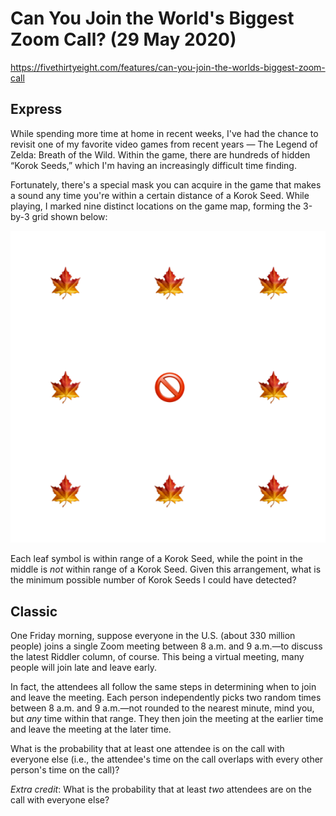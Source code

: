 # Can You Join the World's Biggest Zoom Call? (29 May 2020)

https://fivethirtyeight.com/features/can-you-join-the-worlds-biggest-zoom-call

## Express

While spending more time at home in recent weeks, I've had the chance to revisit one of my favorite video games from recent years — The Legend of Zelda: Breath of the Wild.
Within the game, there are hundreds of hidden “Korok Seeds,” which I'm having an increasingly difficult time finding.

Fortunately, there's a special mask you can acquire in the game that makes a sound any time you're within a certain distance of a Korok Seed.
While playing, I marked nine distinct locations on the game map, forming the 3-by-3 grid shown below:

![seed map](https://github.com/kennethaw88/Riddler/blob/master/2020-05-29/seed_map.png)

Each leaf symbol is within range of a Korok Seed, while the point in the middle is *not* within range of a Korok Seed.
Given this arrangement, what is the minimum possible number of Korok Seeds I could have detected?

## Classic

One Friday morning, suppose everyone in the U.S. (about 330 million people) joins a single Zoom meeting between 8 a.m. and 9 a.m.—to discuss the latest Riddler column, of course.
This being a virtual meeting, many people will join late and leave early.

In fact, the attendees all follow the same steps in determining when to join and leave the meeting.
Each person independently picks two random times between 8 a.m. and 9 a.m.—not rounded to the nearest minute, mind you, but *any* time within that range.
They then join the meeting at the earlier time and leave the meeting at the later time.

What is the probability that at least one attendee is on the call with everyone else (i.e., the attendee's time on the call overlaps with every other person's time on the call)?

*Extra credit*: What is the probability that at least *two* attendees are on the call with everyone else?
